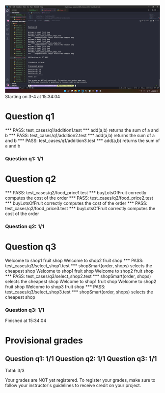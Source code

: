![](result.png)
Starting on 3-4 at 15:34:04

Question q1
===========

*** PASS: test_cases/q1/addition1.test
***     add(a,b) returns the sum of a and b
*** PASS: test_cases/q1/addition2.test
***     add(a,b) returns the sum of a and b
*** PASS: test_cases/q1/addition3.test
***     add(a,b) returns the sum of a and b

### Question q1: 1/1 ###


Question q2
===========

*** PASS: test_cases/q2/food_price1.test
***     buyLotsOfFruit correctly computes the cost of the order
*** PASS: test_cases/q2/food_price2.test
***     buyLotsOfFruit correctly computes the cost of the order
*** PASS: test_cases/q2/food_price3.test
***     buyLotsOfFruit correctly computes the cost of the order

### Question q2: 1/1 ###


Question q3
===========

Welcome to shop1 fruit shop
Welcome to shop2 fruit shop
*** PASS: test_cases/q3/select_shop1.test
***     shopSmart(order, shops) selects the cheapest shop
Welcome to shop1 fruit shop
Welcome to shop2 fruit shop
*** PASS: test_cases/q3/select_shop2.test
***     shopSmart(order, shops) selects the cheapest shop
Welcome to shop1 fruit shop
Welcome to shop2 fruit shop
Welcome to shop3 fruit shop
*** PASS: test_cases/q3/select_shop3.test
***     shopSmart(order, shops) selects the cheapest shop

### Question q3: 1/1 ###


Finished at 15:34:04

Provisional grades
==================
Question q1: 1/1 
Question q2: 1/1
Question q3: 1/1
------------------
Total: 3/3

Your grades are NOT yet registered.  To register your grades, make sure
to follow your instructor's guidelines to receive credit on your project.
